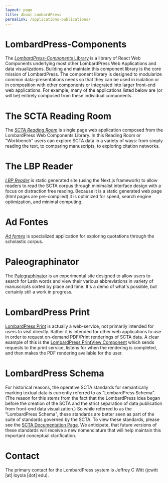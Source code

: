 ```yaml
---
layout: page
title: About LombardPress
permalink: /applications-publications/
---
```



# LombardPress-Components

The [*LombardPress-Components* Library](https://components.lombardpress.org/) is a library of React Web Components underlying most other LombardPress Web Applications and data visualizations. Building and maintain this component library is the core mission of LombardPress. The component library is designed to modularize common data-presentations needs so that they can be used in isolation or in composition with other components or integrated into larger front-end web applications. For example, many of the applications listed below are (or will be) entirely composed from these individual components.

# The SCTA Reading Room

The [*SCTA Reading Room*](https://scta.lombardpress.org) is single page web application composed from the LombardPress Web Components Library. In this Reading Room or "Workbench" users can explore SCTA data in a variety of ways: from simply reading the text, to comparing manuscripts, to exploring citation networks.

# The LBP Reader

[*LBP Reader*](https://reader.lombardpress.org) is static generated site (using the Next.js framework) to allow readers to read the SCTA corpus through minimalist interface design with a focus on distraction free reading. Because it is a static generated web page (html pages are pre-compiled) it is optimized for speed, search engine optimization, and minimal computing.

# Ad Fontes

[*Ad fontes*](https://lombardpress.org/adfontes) is specialized application for exploring quotations through the scholastic corpus. 

# Paleographinator

The [Palegraphinator](https://lombardpress.org/paleographinator) is an experimental site designed to allow users to search for Latin words and view their various abbreviations in variety of manuscripts sorted by place and time. It's a demo of what's possible, but certainly still a work in progress.

# LombardPress Print

[LombardPress Print](https://print.lombardpress.org/) is actually a web-service, not primarily intended for users to visit directly. Rather it is intended for other web applications to use in order to request on-demand PDF/Print renderings of SCTA data. A clear example of this is the [LombardPress PrintView Component](https://components.lombardpress.org/?path=/docs/components-printview--docs) which sends requests to the print service, listens for when the rendering is completed, and then makes the PDF rendering available for the user.

# LombardPress Schema

For historical reasons, the operative SCTA standards for semantically marking textual data is currently referred to as "LombardPress Schema". (The reason for this stems from the fact that the LombardPress idea began before the creation of the SCTA and the strict separation of data publication from front-end data visualization.) So while referred to as the "LombardPress Schema", these standards are better seen as part of the suite of standards governed by the SCTA. To view these standards, please see the [SCTA Documentation Page](https://community.scta.info/pages/docs). We anticipate, that future versions of these standards will receive a new nomenclature that will help maintain this important conceptual clarification.

# Contact

The primary contact for the LombardPress system is Jeffrey C Witt (jcwitt [at] loyola [dot] edu).
